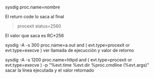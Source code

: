 sysdig proc.name=nombre

El return code lo saca al final
> procexit status=2560

El valor que saca es RC*256


sysdig -A -s 300 proc.name=a.out and \( evt.type=procexit or evt.type=execve \)
  ver llamada de ejecucción y valor de retorno


sysdig -A -s 1200 proc.name=httpd and \( evt.type=procexit or evt.type=execve \) -p "%evt.time %evt.dir %proc.cmdline (%evt.args)"
  sacar la linea ejecutada y el valor retornado
